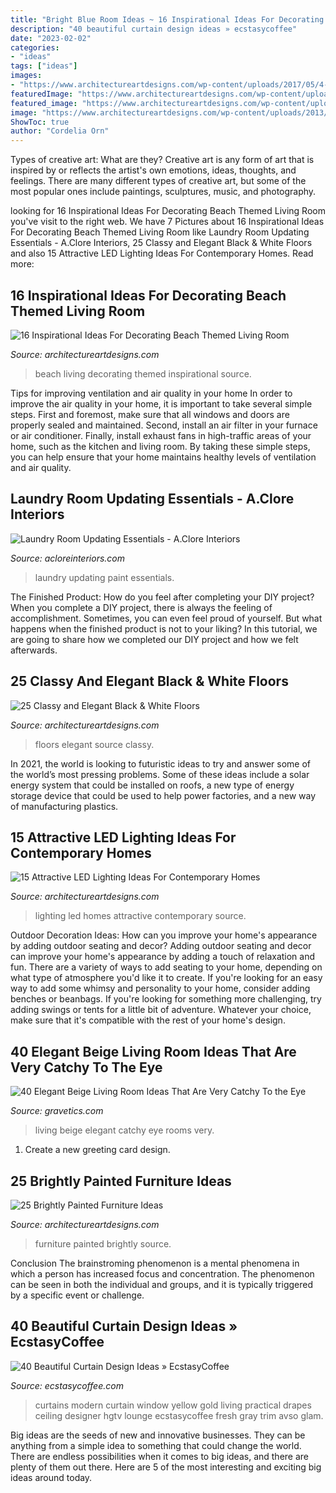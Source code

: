 ```yaml
---
title: "Bright Blue Room Ideas ~ 16 Inspirational Ideas For Decorating Beach Themed Living Room"
description: "40 beautiful curtain design ideas » ecstasycoffee"
date: "2023-02-02"
categories:
- "ideas"
tags: ["ideas"]
images:
- "https://www.architectureartdesigns.com/wp-content/uploads/2017/05/4-2.jpg"
featuredImage: "https://www.architectureartdesigns.com/wp-content/uploads/2013/08/2118.jpg"
featured_image: "https://www.architectureartdesigns.com/wp-content/uploads/2013/06/723-630x945.jpg"
image: "https://www.architectureartdesigns.com/wp-content/uploads/2013/06/723-630x945.jpg"
ShowToc: true
author: "Cordelia Orn"
---
```



Types of creative art: What are they?
Creative art is any form of art that is inspired by or reflects the artist's own emotions, ideas, thoughts, and feelings. There are many different types of creative art, but some of the most popular ones include paintings, sculptures, music, and photography.

	

		
looking for 16 Inspirational Ideas For Decorating Beach Themed Living Room you've visit to the right web. We have 7 Pictures about 16 Inspirational Ideas For Decorating Beach Themed Living Room like Laundry Room Updating Essentials - A.Clore Interiors, 25 Classy and Elegant Black &amp; White Floors and also 15 Attractive LED Lighting Ideas For Contemporary Homes. Read more:
		
    
## 16 Inspirational Ideas For Decorating Beach Themed Living Room

<img loading=lazy src="https://www.architectureartdesigns.com/wp-content/uploads/2017/05/4-2.jpg" onerror="this.onerror=null;this.src='https://tse2.mm.bing.net/th?id=OIP.3dKDTKC6XZXrN7l2Ccd7gQHaLV&amp;pid=15.1';" alt="16 Inspirational Ideas For Decorating Beach Themed Living Room">

_Source: architectureartdesigns.com_

>beach living decorating themed inspirational source. 

	

Tips for improving ventilation and air quality in your home
In order to improve the air quality in your home, it is important to take several simple steps. First and foremost, make sure that all windows and doors are properly sealed and maintained. Second, install an air filter in your furnace or air conditioner. Finally, install exhaust fans in high-traffic areas of your home, such as the kitchen and living room. By taking these simple steps, you can help ensure that your home maintains healthy levels of ventilation and air quality.

    
## Laundry Room Updating Essentials - A.Clore Interiors

<img loading=lazy src="http://acloreinteriors.com/wp-content/uploads/2016/05/ad1dd2c9f3301b999b3bea173d64686e.jpg" onerror="this.onerror=null;this.src='https://tse2.mm.bing.net/th?id=OIP.msJime9lj5jUZ95Pp-oqSAHaJ4&amp;pid=15.1';" alt="Laundry Room Updating Essentials - A.Clore Interiors">

_Source: acloreinteriors.com_

>laundry updating paint essentials. 

	

The Finished Product: How do you feel after completing your DIY project?
When you complete a DIY project, there is always the feeling of accomplishment. Sometimes, you can even feel proud of yourself. But what happens when the finished product is not to your liking? In this tutorial, we are going to share how we completed our DIY project and how we felt afterwards.

    
## 25 Classy And Elegant Black &amp; White Floors

<img loading=lazy src="https://www.architectureartdesigns.com/wp-content/uploads/2013/08/2118.jpg" onerror="this.onerror=null;this.src='https://tse3.mm.bing.net/th?id=OIP.AOCTphWWGVRd34UELq1cCwHaJ4&amp;pid=15.1';" alt="25 Classy and Elegant Black &amp; White Floors">

_Source: architectureartdesigns.com_

>floors elegant source classy. 

	

In 2021, the world is looking to futuristic ideas to try and answer some of the world’s most pressing problems. Some of these ideas include a solar energy system that could be installed on roofs, a new type of energy storage device that could be used to help power factories, and a new way of manufacturing plastics.

    
## 15 Attractive LED Lighting Ideas For Contemporary Homes

<img loading=lazy src="https://www.architectureartdesigns.com/wp-content/uploads/2015/05/820-630x753.jpg" onerror="this.onerror=null;this.src='https://tse4.mm.bing.net/th?id=OIP.FhS0FO3dDnpCVgw9j3qmNAHaI2&amp;pid=15.1';" alt="15 Attractive LED Lighting Ideas For Contemporary Homes">

_Source: architectureartdesigns.com_

>lighting led homes attractive contemporary source. 

	

Outdoor Decoration Ideas: How can you improve your home's appearance by adding outdoor seating and decor?
Adding outdoor seating and decor can improve your home's appearance by adding a touch of relaxation and fun. There are a variety of ways to add seating to your home, depending on what type of atmosphere you'd like it to create. If you're looking for an easy way to add some whimsy and personality to your home, consider adding benches or beanbags. If you're looking for something more challenging, try adding swings or tents for a little bit of adventure. Whatever your choice, make sure that it's compatible with the rest of your home's design.

    
## 40 Elegant Beige Living Room Ideas That Are Very Catchy To The Eye

<img loading=lazy src="http://www.gravetics.com/wp-content/uploads/2017/09/Beige-and-brown-living-room-decorating-ideas.jpg" onerror="this.onerror=null;this.src='https://tse2.mm.bing.net/th?id=OIP.s4ExyKjxt7Idm5FKHglWegHaJ4&amp;pid=15.1';" alt="40 Elegant Beige Living Room Ideas That Are Very Catchy To the Eye">

_Source: gravetics.com_

>living beige elegant catchy eye rooms very. 

	

1. Create a new greeting card design.

    
## 25 Brightly Painted Furniture Ideas

<img loading=lazy src="https://www.architectureartdesigns.com/wp-content/uploads/2013/06/723-630x945.jpg" onerror="this.onerror=null;this.src='https://tse1.mm.bing.net/th?id=OIP.tIVro-ldkKt0snbNEcUglAHaLH&amp;pid=15.1';" alt="25 Brightly Painted Furniture Ideas">

_Source: architectureartdesigns.com_

>furniture painted brightly source. 

	

Conclusion
The brainstroming phenomenon is a mental phenomena in which a person has increased focus and concentration. The phenomenon can be seen in both the individual and groups, and it is typically triggered by a specific event or challenge.

    
## 40 Beautiful Curtain Design Ideas » EcstasyCoffee

<img loading=lazy src="https://i0.wp.com/www.ecstasycoffee.com/wp-content/uploads/2016/10/Fresh-yellow-curtains.jpg" onerror="this.onerror=null;this.src='https://tse4.mm.bing.net/th?id=OIP.cAKDHP6WhAH2Lbst3UNvKwHaJ3&amp;pid=15.1';" alt="40 Beautiful Curtain Design Ideas » EcstasyCoffee">

_Source: ecstasycoffee.com_

>curtains modern curtain window yellow gold living practical drapes ceiling designer hgtv lounge ecstasycoffee fresh gray trim avso glam. 

	

Big ideas are the seeds of new and innovative businesses. They can be anything from a simple idea to something that could change the world. There are endless possibilities when it comes to big ideas, and there are plenty of them out there. Here are 5 of the most interesting and exciting big ideas around today.

